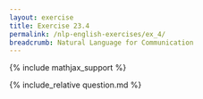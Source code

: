 ```yaml
---
layout: exercise
title: Exercise 23.4
permalink: /nlp-english-exercises/ex_4/
breadcrumb: Natural Language for Communication
---
```


{% include mathjax_support %}

<div><i class="arrow-up loader" data-chapter="nlp-english-exercises" data-exercise="ex_4" data-rating="0"></i></div>
{% include_relative question.md %}
